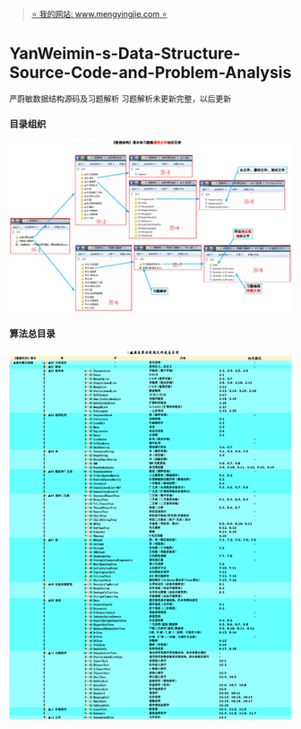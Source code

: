 > [ ⭐ 我的网站: www.mengyingjie.com ⭐ ](http://www.mengyingjie.com/)
# YanWeimin-s-Data-Structure-Source-Code-and-Problem-Analysis
严蔚敏数据结构源码及习题解析
习题解析未更新完整，以后更新
### 目录组织
![目录组织](https://github.com/MengYingjie/YanWeimin-DataStructure-SourceCode-and-ProblemAnalysis/blob/master/%E7%9B%AE%E5%BD%95%E7%BB%84%E7%BB%87.png)

### 算法总目录
![算法总目录](https://github.com/MengYingjie/YanWeimin-DataStructure-SourceCode-and-ProblemAnalysis/blob/master/%E7%AE%97%E6%B3%95%E6%80%BB%E7%9B%AE%E5%BD%95.png)
